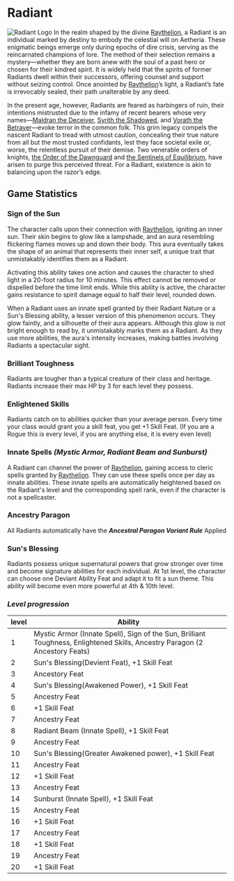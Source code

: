 # Radiant
![Radiant Logo](../../../assets/Raythelion-logo-1.jpg)
In the realm shaped by the divine [Raythelion](../Raythelion.md), a Radiant is an individual marked by destiny to embody the celestial will on Aetheria. These enigmatic beings emerge only during epochs of dire crisis, serving as the reincarnated champions of lore. The method of their selection remains a mystery—whether they are born anew with the soul of a past hero or chosen for their kindred spirit. It is widely held that the spirits of former Radiants dwell within their successors, offering counsel and support without seizing control. Once anointed by [Raythelion](../Raythelion.md)’s light, a Radiant’s fate is irrevocably sealed, their path unalterable by any deed.

In the present age, however, Radiants are feared as harbingers of ruin, their intentions mistrusted due to the infamy of recent bearers whose very names—[Maldran the Deceiver](../../Characters/Maldran-the-Deceiver.md), [Syrith the Shadowed](../../Characters/Syrith-the-Shadowed.md), and [Vorath the Betrayer](../../Characters/Vorath-the-Betrayer.md)—evoke terror in the common folk. This grim legacy compels the nascent Radiant to tread with utmost caution, concealing their true nature from all but the most trusted confidants, lest they face societal exile or, worse, the relentless pursuit of their demise. Two venerable orders of knights, [the Order of the Dawnguard](../../Factions/Order-of-the-Dawnguard.md) and [the Sentinels of Equilibrium](../../Factions/Sentinels-of-Equilibrium.md), have arisen to purge this perceived threat. For a Radiant, existence is akin to balancing upon the razor’s edge.

## Game Statistics 
### **Sign of the Sun**
The character calls upon their connection with [Raythelion](../Raythelion.md), igniting an inner sun. Their skin begins to glow like a lampshade, and an aura resembling flickering flames moves up and down their body. This aura eventually takes the shape of an animal that represents their inner self, a unique trait that unmistakably identifies them as a Radiant.

Activating this ability takes one action and causes the character to shed light in a 20-foot radius for 10 minutes. This effect cannot be removed or dispelled before the time limit ends. While this ability is active, the character gains resistance to spirit damage equal to half their level, rounded down.

When a Radiant uses an innate spell granted by their Radiant Nature or a Sun's Blessing ability, a lesser version of this phenomenon occurs. They glow faintly, and a silhouette of their aura appears. Although this glow is not bright enough to read by, it unmistakably marks them as a Radiant. As they use more abilities, the aura's intensity increases, making battles involving Radiants a spectacular sight.

### **Brilliant Toughness**
Radiants are tougher than a typical creature of their class and heritage. Radiants increase their max HP by 3 for each level they possess.

### **Enlightened Skills**
Radiants catch on to abilities quicker than your average person. Every time your class would grant you a skill feat, you get +1 Skill Feat. (If you are a Rogue this is every level, if you are anything else, it is every even level)

### **Innate Spells** *(Mystic Armor, Radiant Beam and Sunburst)*
A Radiant can channel the power of [Raythelion](../Raythelion.md), gaining access to cleric spells granted by [Raythelion](../Raythelion.md). They can use these spells once per day as innate abilities. These innate spells are automatically heightened based on the Radiant's level and the corresponding spell rank, even if the character is not a spellcaster.

### **Ancestry Paragon**
All Radiants automatically have the ***Ancestral Paragon Variant Rule*** Applied

### **Sun's Blessing**
Radiants possess unique supernatural powers that grow stronger over time and become signature abilities for each individual. At 1st level, the character can choose one Deviant Ability Feat and adapt it to fit a sun theme. This ability will become even more powerful at 4th & 10th level.

### ***Level progression***
| level | Ability |
|------|-------|
|1 | Mystic Armor (Innate Spell), Sign of the Sun, Brilliant Toughness, Enlightened Skills, Ancestry Paragon (2 Ancestory Feats)|
|2 | Sun's Blessing(Devient Feat), +1 Skill Feat|
|3 |Ancestory Feat|
|4 | Sun's Blessing(Awakened Power), +1 Skill Feat|
|5 |Ancestry Feat|
|6 |+1 Skill Feat|
|7|Ancestry Feat|
|8| Radiant Beam (Innate Spell), +1 Skill Feat| 
|9|Ancestry Feat|
|10|Sun's Blessing(Greater Awakened power), +1 Skill Feat|
|11|Ancestry Feat|
|12|+1 Skill Feat|
|13|Ancestry Feat|
|14|Sunburst (Innate Spell), +1 Skill Feat|
|15|Ancestry Feat|
|16|+1 Skill Feat|
|17|Ancestry Feat|
|18|+1 Skill Feat|
|19|Ancestry Feat|
|20|+1 Skill Feat|
